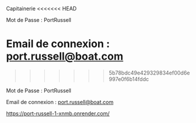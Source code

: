 Capitainerie
<<<<<<< HEAD

Mot de Passe : PortRussell

Email de connexion : port.russell@boat.com
=======
>>>>>>> 5b78bdc49e429329834ef00d6e997e0f6b14fddc

Mot de Passe : PortRussell

Email de connexion : port.russell@boat.com

https://port-russell-1-xnmb.onrender.com/
